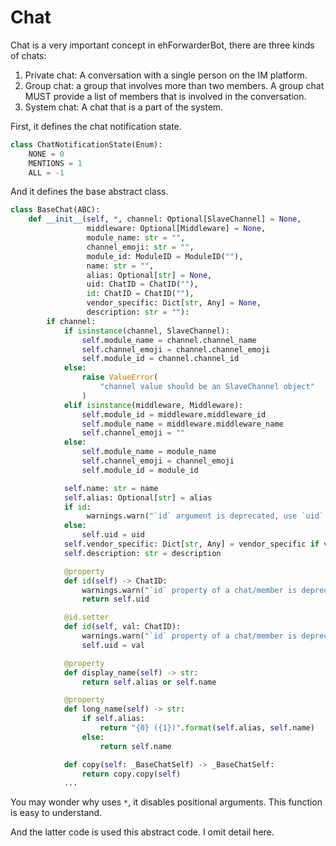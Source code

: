 # Chat

Chat is a very important concept in ehForwarderBot, there are three
kinds of chats:

1. Private chat: A conversation with a single person on the IM platform.
2. Group chat: a group that involves more than two members. A group
chat MUST provide a list of members that is involved in the conversation.
3. System chat: A chat that is a part of the system.

First, it defines the chat notification state.

```python
class ChatNotificationState(Enum):
    NONE = 0
    MENTIONS = 1
    ALL = -1
```

And it defines the base abstract class.

```python
class BaseChat(ABC):
    def __init__(self, *, channel: Optional[SlaveChannel] = None,
                 middleware: Optional[Middleware] = None,
                 module_name: str = "",
                 channel_emoji: str = "",
                 module_id: ModuleID = ModuleID(""),
                 name: str = "",
                 alias: Optional[str] = None,
                 uid: ChatID = ChatID(""),
                 id: ChatID = ChatID(""),
                 vendor_specific: Dict[str, Any] = None,
                 description: str = ""):
        if channel:
            if isinstance(channel, SlaveChannel):
                self.module_name = channel.channel_name
                self.channel_emoji = channel.channel_emoji
                self.module_id = channel.channel_id
            else:
                raise ValueError(
                    "channel value should be an SlaveChannel object"
                )
            elif isinstance(middleware, Middleware):
                self.module_id = middleware.middleware_id
                self.module_name = middleware.middleware_name
                self.channel_emoji = ""
            else:
                self.module_name = module_name
                self.channel_emoji = channel_emoji
                self.module_id = module_id

            self.name: str = name
            self.alias: Optional[str] = alias
            if id:
                 warnings.warn("`id` argument is deprecated, use `uid` instead.", DeprecationWarning)
            else:
                self.uid = uid
            self.vendor_specific: Dict[str, Any] = vendor_specific if vendor_specific is not None else dict()
            self.description: str = description

            @property
            def id(self) -> ChatID:
                warnings.warn("`id` property of a chat/member is deprecated, use `uid` instead.", DeprecationWarning)
                return self.uid

            @id.setter
            def id(self, val: ChatID):
                warnings.warn("`id` property of a chat/member is deprecated, use `uid` instead.", DeprecationWarning)
                self.uid = val

            @property
            def display_name(self) -> str:
                return self.alias or self.name

            @property
            def long_name(self) -> str:
                if self.alias:
                    return "{0} ({1})".format(self.alias, self.name)
                else:
                    return self.name

            def copy(self: _BaseChatSelf) -> _BaseChatSelf:
                return copy.copy(self)
            ...
```

You may wonder why uses `*`, it disables positional arguments.
This function is easy to understand.

And the latter code is used this abstract code. I omit detail here.

